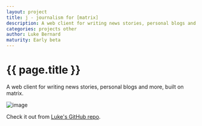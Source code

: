 ```yaml
---
layout: project
title: j - journalism for [matrix]
description: A web client for writing news stories, personal blogs and more, built on matrix.
categories: projects other
author: Luke Bernard
maturity: Early beta
---
```


# {{ page.title }}
A web client for writing news stories, personal blogs and more, built on matrix.

![image](https://camo.githubusercontent.com/86738201a4ebcb15f9254e6438524e8cc0b50d9b/68747470733a2f2f6d61747269782e6f72672f5f6d61747269782f6d656469612f76312f646f776e6c6f61642f6d61747269782e6f72672f7a4b42724c74646c5a6e7471766352735864545755446c7a)

Check it out from [Luke's GitHub repo](https://github.com/lukebarnard1/j).
